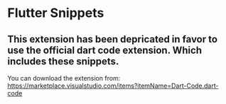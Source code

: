 # Flutter Snippets

## This extension has been depricated in favor to use the official dart code extension. Which includes these snippets. 

You can download the extension from:
https://marketplace.visualstudio.com/items?itemName=Dart-Code.dart-code

